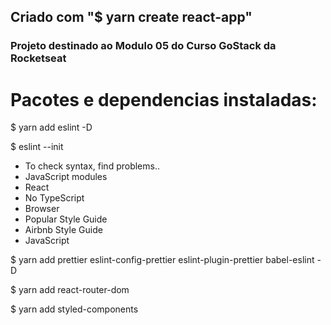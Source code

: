 ## Criado com "$ yarn create react-app"

### Projeto destinado ao Modulo 05 do Curso GoStack da Rocketseat

# Pacotes e dependencias instaladas:

$ yarn add eslint -D

$ eslint --init
- To check syntax, find problems..
- JavaScript modules
- React
- No TypeScript
- Browser
- Popular Style Guide
- Airbnb Style Guide
- JavaScript

$ yarn add prettier eslint-config-prettier eslint-plugin-prettier babel-eslint -D

$ yarn add react-router-dom

$ yarn add styled-components
